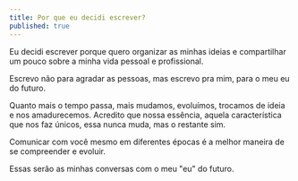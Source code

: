 ```yaml
---
title: Por que eu decidi escrever? 
published: true
---
```


Eu decidi escrever porque quero organizar as minhas ideias e compartilhar um pouco sobre a minha vida pessoal e profissional.

Escrevo não para agradar as pessoas, mas escrevo pra mim, para o meu eu do futuro.

Quanto mais o tempo passa, mais mudamos, evoluímos, trocamos de ideia e nos amadurecemos. Acredito que nossa essência, aquela característica que nos faz únicos, essa nunca muda, mas o restante sim.

Comunicar com você mesmo em diferentes épocas é a melhor maneira de se compreender e evoluir.

Essas serão as minhas conversas com o meu "eu" do futuro.
